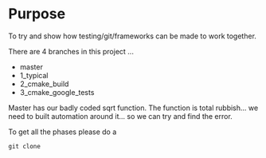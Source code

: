 # Purpose

To try and show how testing/git/frameworks can be made to work together.

There are 4 branches in this project ...

  - master 
  - 1\_typical 
  - 2\_cmake\_build
  - 3\_cmake\_google\_tests


Master has our badly coded sqrt function. The function is total rubbish... we need to built automation around it... so we can try and find the error.

To get all the phases please do a 

    git clone 